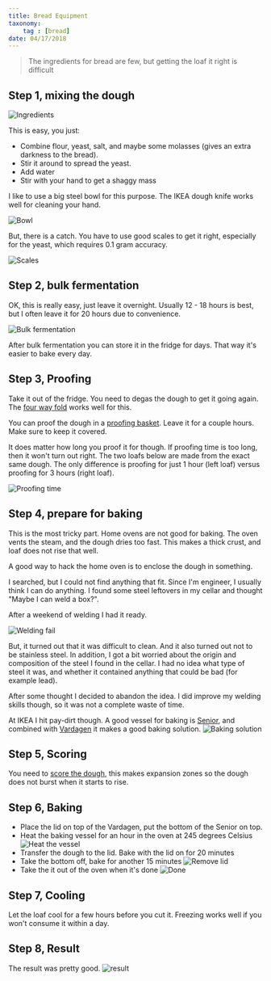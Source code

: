 ```yaml
---
title: Bread Equipment
taxonomy:
	tag : [bread]
date: 04/17/2018
---
```


> The ingredients for bread are few, but getting the loaf it right is difficult

## Step 1, mixing the dough

![Ingredients](ingredients.png)

This is easy, you just:
- Combine flour, yeast, salt, and maybe some
molasses (gives an extra darkness to the bread). 
- Stir it around to spread the yeast. 
- Add water
- Stir with your hand to get a shaggy mass

I like to use a big steel bowl for this purpose. The IKEA dough knife
works well for cleaning your hand.

![Bowl](bowl.png)

But, there is a catch. You have to use good scales to get it right,
especially for the yeast, which requires 0.1 gram accuracy.

![Scales](scales.png)

## Step 2, bulk fermentation

OK, this is really easy, just leave it overnight. Usually 12 - 18
hours is best, but I often leave it for 20 hours due to convenience.

![Bulk fermentation](bulk_fermentation.png)

After bulk fermentation you can store it in the fridge for days. That
way it's easier to bake every day.

## Step 3, Proofing
Take it out of the fridge. You need to degas the dough to get it
going again. The
[four way fold](https://www.bakepedia.com/tipsandtricks/the-four-fold-technique-the-key-to-great-homemade-dough/)
works well for this.

You can proof the dough in a
[proofing basket](https://www.clasohlson.com/uk/Bread-Proving-Basket/44-1854). Leave
it for a couple hours. Make sure to keep it covered.

It does matter how long you proof it for though. If proofing time is too long,
then it won't turn out right. The two loafs below are made from the
exact same dough. The only difference is proofing for just 1 hour (left
loaf) versus proofing for 3 hours (right
loaf). 

![Proofing time](proofing.png)

## Step 4, prepare for baking

This is the most tricky part. Home ovens are not good for
baking. The oven vents the steam, and the dough dries too fast. This
makes a thick crust, and loaf does not rise that well.

A good way to hack the home oven is to enclose the dough in something. 

I searched, but I could not find anything that fit. Since I'm
engineer, I usually think I can do anything. I found some steel
leftovers in my cellar and thought "Maybe I can weld a box?".

After a weekend of welding I had it ready.

![Welding fail](welding_fail.png)

But, it turned out that it was difficult to clean. And it also turned out not
to be stainless steel. In addition, I got a bit worried about the origin and
composition of the steel I found in the cellar. I had no idea what type of steel it was, and
whether it contained anything that could be bad (for example lead).

After some thought I decided to abandon the idea. I did improve my
welding skills though, so it was not a complete waste of time.

At IKEA I hit pay-dirt though. A good vessel for baking is
[Senior](https://www.ikea.com/no/no/catalog/products/50232842/),
and combined with
[Vardagen](https://www.ikea.com/no/no/catalog/products/20289316/) it
makes a good baking solution.
![Baking solution](cooking1.png)


## Step 5, Scoring
You need to
[score the dough](http://www.thefreshloaf.com/node/31887/scoring-bread-updated-tutorial),
this makes expansion zones so the dough does not burst when it starts to rise.

## Step 6, Baking
- Place the lid on top of the Vardagen, put the bottom of the Senior
  on top.
- Heat the baking vessel for an hour in the oven at 245 degrees Celsius
![Heat the vessel](cooking2.png)
- Transfer the dough to the lid. Bake with the lid on for 20 minutes
- Take the bottom off, bake for another 15 minutes
![Remove lid](remove_lid.png)
- Take the it out of the oven when it's done
![Done](cooking.png)

## Step 7, Cooling
Let the loaf cool for a few hours before you cut it. Freezing works
well if you won't consume it within a day.


## Step 8, Result
The result was pretty good.
![result](result.png)

